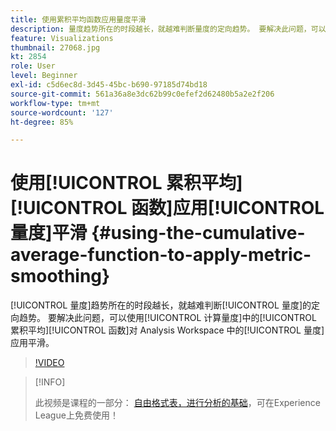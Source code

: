 ```yaml
---
title: 使用累积平均函数应用量度平滑
description: 量度趋势所在的时段越长，就越难判断量度的定向趋势。 要解决此问题，可以使用计算量度中的累积平均函数对 Analysis Workspace 中的量度应用平滑。
feature: Visualizations
thumbnail: 27068.jpg
kt: 2854
role: User
level: Beginner
exl-id: c5d6ec8d-3d45-45bc-b690-97185d74bd18
source-git-commit: 561a36a8e3dc62b99c0efef2d62480b5a2e2f206
workflow-type: tm+mt
source-wordcount: '127'
ht-degree: 85%

---
```


# 使用[!UICONTROL 累积平均][!UICONTROL 函数]应用[!UICONTROL 量度]平滑 {#using-the-cumulative-average-function-to-apply-metric-smoothing}

[!UICONTROL 量度]趋势所在的时段越长，就越难判断[!UICONTROL 量度]的定向趋势。 要解决此问题，可以使用[!UICONTROL 计算量度]中的[!UICONTROL 累积平均][!UICONTROL 函数]对 Analysis Workspace 中的[!UICONTROL 量度]应用平滑。

>[!VIDEO](https://video.tv.adobe.com/v/27068/?quality=9)

>[!INFO]
>
> 此视频是课程的一部分： [自由格式表，进行分析的基础](https://experienceleague.adobe.com/?recommended=Analytics-U-1-2020.3)，可在Experience League上免费使用！
